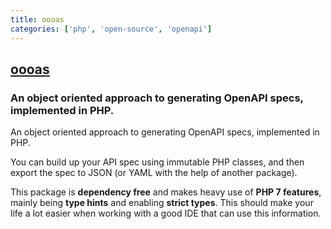 ```yaml
---
title: oooas
categories: ['php', 'open-source', 'openapi']
---
```

## [oooas](https://github.com/goldspecdigital/oooas)

### An object oriented approach to generating OpenAPI specs, implemented in PHP.


An object oriented approach to generating OpenAPI specs, implemented in PHP. 

You can build up your API spec using immutable PHP classes, and then export the 
spec to JSON (or YAML with the help of another package).

This package is **dependency free** and makes heavy use of **PHP 7 features**, 
mainly being **type hints** and enabling **strict types**. This should make your 
life a lot easier when working with a good IDE that can use this information.
